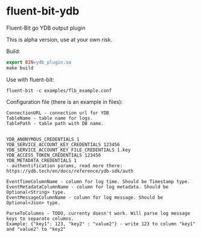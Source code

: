 # fluent-bit-ydb
Fluent-Bit go YDB output plugin

This is alpha version, use at your own risk.

Build:
```makefile
export BIN=ydb_plugin.so
make build
```

Use with fluent-bit:

`fluent-bit -c examples/flb_example.conf`

Configuration file (there is an example in files):
```
ConnectionURL - connection url for YDB
TableName - table name for logs.
TablePath - table path with DB name.


YDB_ANONYMOUS_CREDENTIALS 1
YDB_SERVICE_ACCOUNT_KEY_CREDENTIALS 123456
YDB_SERVICE_ACCOUNT_KEY_FILE_CREDENTIALS 1.key
YDB_ACCESS_TOKEN_CREDENTIALS 123456
YDB_METADATA_CREDENTIALS 1
- authentification params, read more there: https://ydb.tech/en/docs/reference/ydb-sdk/auth

EventTimeColumnName - column for log time. Should be Timestamp type.
EventMetadataColumnName - column for log metadata. Should be Optional<String> type.
EventMessageColumnName - column for log message. Should be Optional<Json> type.

ParseToColumns - TODO, currenty doesn't work. Will parse log message keys to separate columns.
Example: {"key1": 123, "key2" : "value2"} - write 123 to column "key1" and "value2" to "key2"
```